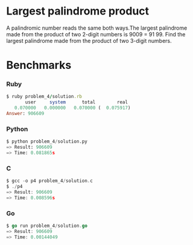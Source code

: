 Largest palindrome product
==========================

A palindromic number reads the same both ways.The largest palindrome made from the product of two 2-digit numbers is 9009 = 91  99. Find the largest palindrome made from the product of two 3-digit numbers.


# Benchmarks

### Ruby
```ruby
$ ruby problem_4/solution.rb
       user     system      total        real
   0.070000   0.000000   0.070000 (  0.075917)
Answer: 906609
```

### Python
```python
$ python problem_4/solution.py
=> Result: 906609
=> Time: 0.081865s
```

### C
```c
$ gcc -o p4 problem_4/solution.c
$ ./p4
=> Result: 906609
=> Time: 0.008596s
```

### Go
```go
$ go run problem_4/solution.go
=> Result: 906609
=> Time: 0.00144049
```

